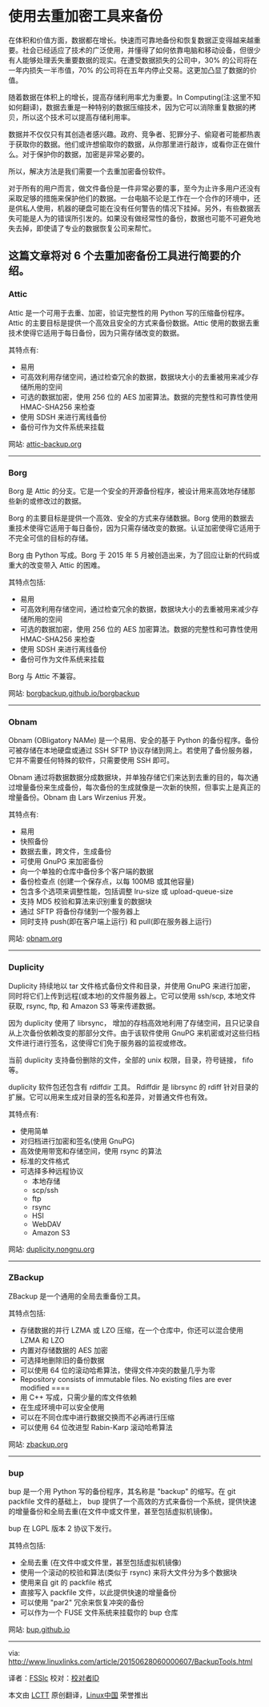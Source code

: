 使用去重加密工具来备份
================================================================================
在体积和价值方面，数据都在增长。快速而可靠地备份和恢复数据正变得越来越重要。社会已经适应了技术的广泛使用，并懂得了如何依靠电脑和移动设备，但很少有人能够处理丢失重要数据的现实。在遭受数据损失的公司中，30% 的公司将在一年内损失一半市值，70% 的公司将在五年内停止交易。这更加凸显了数据的价值。

随着数据在体积上的增长，提高存储利用率尤为重要。In Computing(注:这里不知如何翻译)，数据去重是一种特别的数据压缩技术，因为它可以消除重复数据的拷贝，所以这个技术可以提高存储利用率。

数据并不仅仅只有其创造者感兴趣。政府、竞争者、犯罪分子、偷窥者可能都热衷于获取你的数据。他们或许想偷取你的数据，从你那里进行敲诈，或看你正在做什么。对于保护你的数据，加密是非常必要的。

所以，解决方法是我们需要一个去重加密备份软件。

对于所有的用户而言，做文件备份是一件非常必要的事，至今为止许多用户还没有采取足够的措施来保护他们的数据。一台电脑不论是工作在一个合作的环境中，还是供私人使用，机器的硬盘可能在没有任何警告的情况下挂掉。另外，有些数据丢失可能是人为的错误所引发的。如果没有做经常性的备份，数据也可能不可避免地失去掉，即使请了专业的数据恢复公司来帮忙。

这篇文章将对 6 个去重加密备份工具进行简要的介绍。
----------

### Attic ###

Attic 是一个可用于去重、加密，验证完整性的用 Python 写的压缩备份程序。Attic 的主要目标是提供一个高效且安全的方式来备份数据。Attic 使用的数据去重技术使得它适用于每日备份，因为只需存储改变的数据。

其特点有: 

- 易用
- 可高效利用存储空间，通过检查冗余的数据，数据块大小的去重被用来减少存储所用的空间
- 可选的数据加密，使用 256 位的 AES 加密算法。数据的完整性和可靠性使用 HMAC-SHA256 来检查
- 使用 SDSH 来进行离线备份
- 备份可作为文件系统来挂载

网站: [attic-backup.org][1]

----------

### Borg ###

Borg 是 Attic 的分支。它是一个安全的开源备份程序，被设计用来高效地存储那些新的或修改过的数据。

Borg 的主要目标是提供一个高效、安全的方式来存储数据。Borg 使用的数据去重技术使得它适用于每日备份，因为只需存储改变的数据。认证加密使得它适用于不完全可信的目标的存储。

Borg 由 Python 写成。Borg 于 2015 年 5 月被创造出来，为了回应让新的代码或重大的改变带入 Attic 的困难。

其特点包括:

- 易用
- 可高效利用存储空间，通过检查冗余的数据，数据块大小的去重被用来减少存储所用的空间
- 可选的数据加密，使用 256 位的 AES 加密算法。数据的完整性和可靠性使用 HMAC-SHA256 来检查
- 使用 SDSH 来进行离线备份
- 备份可作为文件系统来挂载

Borg 与 Attic 不兼容。

网站: [borgbackup.github.io/borgbackup][2]

----------

### Obnam ###

Obnam (OBligatory NAMe) 是一个易用、安全的基于 Python 的备份程序。备份可被存储在本地硬盘或通过 SSH SFTP 协议存储到网上。若使用了备份服务器，它并不需要任何特殊的软件，只需要使用 SSH 即可。

Obnam 通过将数据数据分成数据块，并单独存储它们来达到去重的目的，每次通过增量备份来生成备份，每次备份的生成就像是一次新的快照，但事实上是真正的增量备份。Obnam 由 Lars Wirzenius 开发。

其特点有:

- 易用
- 快照备份
- 数据去重，跨文件，生成备份
- 可使用 GnuPG 来加密备份
- 向一个单独的仓库中备份多个客户端的数据
- 备份检查点 (创建一个保存点，以每 100MB 或其他容量)
- 包含多个选项来调整性能，包括调整  lru-size 或 upload-queue-size
- 支持 MD5 校验和算法来识别重复的数据块
- 通过 SFTP 将备份存储到一个服务器上
- 同时支持 push(即在客户端上运行) 和 pull(即在服务器上运行)

网站: [obnam.org][3]

----------

### Duplicity ###

Duplicity 持续地以 tar 文件格式备份文件和目录，并使用 GnuPG 来进行加密，同时将它们上传到远程(或本地)的文件服务器上。它可以使用 ssh/scp, 本地文件获取, rsync, ftp, 和 Amazon S3 等来传递数据。

因为 duplicity 使用了 librsync， 增加的存档高效地利用了存储空间，且只记录自从上次备份依赖改变的那部分文件。由于该软件使用 GnuPG 来机密或对这些归档文件进行进行签名，这使得它们免于服务器的监视或修改。

当前 duplicity 支持备份删除的文件，全部的 unix 权限，目录，符号链接， fifo 等。

duplicity 软件包还包含有 rdiffdir 工具。 Rdiffdir 是 librsync 的 rdiff 针对目录的扩展。它可以用来生成对目录的签名和差异，对普通文件也有效。

其特点有:

- 使用简单
- 对归档进行加密和签名(使用 GnuPG)
- 高效使用带宽和存储空间，使用 rsync 的算法
- 标准的文件格式
- 可选择多种远程协议
    - 本地存储
    - scp/ssh
    - ftp
    - rsync
    - HSI
    - WebDAV
    - Amazon S3

网站: [duplicity.nongnu.org][4]

----------

### ZBackup ###

ZBackup 是一个通用的全局去重备份工具。

其特点包括:

- 存储数据的并行 LZMA 或 LZO 压缩，在一个仓库中，你还可以混合使用 LZMA 和 LZO
- 内置对存储数据的 AES 加密
- 可选择地删除旧的备份数据
- 可以使用 64 位的滚动哈希算法，使得文件冲突的数量几乎为零
- Repository consists of immutable files. No existing files are ever modified ====
- 用 C++ 写成，只需少量的库文件依赖
- 在生成环境中可以安全使用
- 可以在不同仓库中进行数据交换而不必再进行压缩
- 可以使用 64 位改进型 Rabin-Karp 滚动哈希算法

网站: [zbackup.org][5]

----------

### bup ###

bup 是一个用 Python 写的备份程序，其名称是 "backup" 的缩写。在 git packfile 文件的基础上， bup 提供了一个高效的方式来备份一个系统，提供快速的增量备份和全局去重(在文件中或文件里，甚至包括虚拟机镜像)。

bup 在 LGPL 版本 2 协议下发行。

其特点包括:

- 全局去重 (在文件中或文件里，甚至包括虚拟机镜像)
- 使用一个滚动的校验和算法(类似于 rsync) 来将大文件分为多个数据块
- 使用来自 git 的 packfile 格式
- 直接写入 packfile 文件，以此提供快速的增量备份
- 可以使用 "par2" 冗余来恢复冲突的备份
- 可以作为一个 FUSE 文件系统来挂载你的 bup 仓库

网站: [bup.github.io][6]

--------------------------------------------------------------------------------

via: http://www.linuxlinks.com/article/20150628060000607/BackupTools.html

译者：[FSSlc](https://github.com/FSSlc)
校对：[校对者ID](https://github.com/校对者ID)

本文由 [LCTT](https://github.com/LCTT/TranslateProject) 原创翻译，[Linux中国](https://linux.cn/) 荣誉推出

[1]:https://attic-backup.org/
[2]:https://borgbackup.github.io/borgbackup/
[3]:http://obnam.org/
[4]:http://duplicity.nongnu.org/
[5]:http://zbackup.org/
[6]:https://bup.github.io/